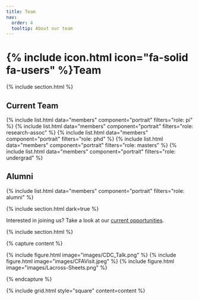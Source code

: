 ```yaml
---
title: Team
nav:
  order: 4
  tooltip: About our team
---
```


# {% include icon.html icon="fa-solid fa-users" %}Team


{% include section.html %}

## Current Team

{% include list.html data="members" component="portrait" filters="role: pi" %}
{% include list.html data="members" component="portrait" filters="role: research-assoc" %}
{% include list.html data="members" component="portrait" filters="role: phd" %}
{% include list.html data="members" component="portrait" filters="role: masters" %}
{% include list.html data="members" component="portrait" filters="role: undergrad" %}

## Alumni 

{% include list.html data="members" component="portrait" filters="role: alumni" %}

{% include section.html dark=true %}

Interested in joining us? Take a look at our [current opportunities](https://keeganlt.github.io/AppliedIDD-website/opportunities/).

{% include section.html %}

{% capture content %}

{% include figure.html image="images/CDC_Talk.png" %}
{% include figure.html image="images/CFAVisit.jpeg" %}
{% include figure.html image="images/Lacross-Sheets.png" %}

{% endcapture %}

{% include grid.html style="square" content=content %}
